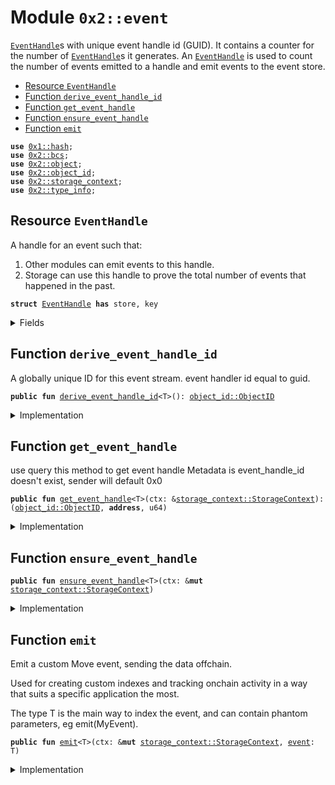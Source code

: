 
<a name="0x2_event"></a>

# Module `0x2::event`

<code><a href="event.md#0x2_event_EventHandle">EventHandle</a></code>s with unique event handle id (GUID). It contains a counter for the number
of <code><a href="event.md#0x2_event_EventHandle">EventHandle</a></code>s it generates. An <code><a href="event.md#0x2_event_EventHandle">EventHandle</a></code> is used to count the number of
events emitted to a handle and emit events to the event store.


-  [Resource `EventHandle`](#0x2_event_EventHandle)
-  [Function `derive_event_handle_id`](#0x2_event_derive_event_handle_id)
-  [Function `get_event_handle`](#0x2_event_get_event_handle)
-  [Function `ensure_event_handle`](#0x2_event_ensure_event_handle)
-  [Function `emit`](#0x2_event_emit)


<pre><code><b>use</b> <a href="">0x1::hash</a>;
<b>use</b> <a href="bcs.md#0x2_bcs">0x2::bcs</a>;
<b>use</b> <a href="object.md#0x2_object">0x2::object</a>;
<b>use</b> <a href="object_id.md#0x2_object_id">0x2::object_id</a>;
<b>use</b> <a href="storage_context.md#0x2_storage_context">0x2::storage_context</a>;
<b>use</b> <a href="type_info.md#0x2_type_info">0x2::type_info</a>;
</code></pre>



<a name="0x2_event_EventHandle"></a>

## Resource `EventHandle`

A handle for an event such that:
1. Other modules can emit events to this handle.
2. Storage can use this handle to prove the total number of events that happened in the past.


<pre><code><b>struct</b> <a href="event.md#0x2_event_EventHandle">EventHandle</a> <b>has</b> store, key
</code></pre>



<details>
<summary>Fields</summary>


<dl>
<dt>
<code>counter: u64</code>
</dt>
<dd>
 Total number of events emitted to this event stream.
</dd>
</dl>


</details>

<a name="0x2_event_derive_event_handle_id"></a>

## Function `derive_event_handle_id`

A globally unique ID for this event stream. event handler id equal to guid.


<pre><code><b>public</b> <b>fun</b> <a href="event.md#0x2_event_derive_event_handle_id">derive_event_handle_id</a>&lt;T&gt;(): <a href="object_id.md#0x2_object_id_ObjectID">object_id::ObjectID</a>
</code></pre>



<details>
<summary>Implementation</summary>


<pre><code><b>public</b> <b>fun</b> <a href="event.md#0x2_event_derive_event_handle_id">derive_event_handle_id</a>&lt;T&gt;(): ObjectID {
    <b>let</b> <a href="type_info.md#0x2_type_info">type_info</a> = <a href="type_info.md#0x2_type_info_type_of">type_info::type_of</a>&lt;T&gt;();
    <b>let</b> event_handle_address = bcs::to_address(<a href="_sha3_256">hash::sha3_256</a>(<a href="_to_bytes">bcs::to_bytes</a>(&<a href="type_info.md#0x2_type_info">type_info</a>)));
    <a href="object_id.md#0x2_object_id_address_to_object_id">object_id::address_to_object_id</a>(event_handle_address)
}
</code></pre>



</details>

<a name="0x2_event_get_event_handle"></a>

## Function `get_event_handle`

use query this method to get event handle Metadata
is event_handle_id doesn't exist, sender will default 0x0


<pre><code><b>public</b> <b>fun</b> <a href="event.md#0x2_event_get_event_handle">get_event_handle</a>&lt;T&gt;(ctx: &<a href="storage_context.md#0x2_storage_context_StorageContext">storage_context::StorageContext</a>): (<a href="object_id.md#0x2_object_id_ObjectID">object_id::ObjectID</a>, <b>address</b>, u64)
</code></pre>



<details>
<summary>Implementation</summary>


<pre><code><b>public</b> <b>fun</b> <a href="event.md#0x2_event_get_event_handle">get_event_handle</a>&lt;T&gt;(ctx: &StorageContext): (ObjectID, <b>address</b>, u64) {
    <b>let</b> event_handle_id = <a href="event.md#0x2_event_derive_event_handle_id">derive_event_handle_id</a>&lt;T&gt;();
    <b>let</b> sender = @0x0;
    <b>let</b> event_seq = 0;
    <b>if</b> (<a href="event.md#0x2_event_exists_event_handle">exists_event_handle</a>&lt;T&gt;(ctx)) {
        <b>let</b> event_handle = <a href="event.md#0x2_event_borrow_event_handle">borrow_event_handle</a>&lt;T&gt;(ctx);
        event_seq = event_handle.counter;
        sender = <a href="event.md#0x2_event_get_event_handle_owner">get_event_handle_owner</a>&lt;T&gt;(ctx);
    };
    (event_handle_id, sender, event_seq)
}
</code></pre>



</details>

<a name="0x2_event_ensure_event_handle"></a>

## Function `ensure_event_handle`



<pre><code><b>public</b> <b>fun</b> <a href="event.md#0x2_event_ensure_event_handle">ensure_event_handle</a>&lt;T&gt;(ctx: &<b>mut</b> <a href="storage_context.md#0x2_storage_context_StorageContext">storage_context::StorageContext</a>)
</code></pre>



<details>
<summary>Implementation</summary>


<pre><code><b>public</b> <b>fun</b> <a href="event.md#0x2_event_ensure_event_handle">ensure_event_handle</a>&lt;T&gt;(ctx: &<b>mut</b> StorageContext) {
    <b>if</b> (!<a href="event.md#0x2_event_exists_event_handle">exists_event_handle</a>&lt;T&gt;(ctx)) {
        <a href="event.md#0x2_event_new_event_handle">new_event_handle</a>&lt;T&gt;(ctx);
    }
}
</code></pre>



</details>

<a name="0x2_event_emit"></a>

## Function `emit`

Emit a custom Move event, sending the data offchain.

Used for creating custom indexes and tracking onchain
activity in a way that suits a specific application the most.

The type T is the main way to index the event, and can contain
phantom parameters, eg emit(MyEvent<phantom T>).


<pre><code><b>public</b> <b>fun</b> <a href="event.md#0x2_event_emit">emit</a>&lt;T&gt;(ctx: &<b>mut</b> <a href="storage_context.md#0x2_storage_context_StorageContext">storage_context::StorageContext</a>, <a href="event.md#0x2_event">event</a>: T)
</code></pre>



<details>
<summary>Implementation</summary>


<pre><code><b>public</b> <b>fun</b> <a href="event.md#0x2_event_emit">emit</a>&lt;T&gt;(ctx: &<b>mut</b> StorageContext, <a href="event.md#0x2_event">event</a>: T) {
    <a href="event.md#0x2_event_ensure_event_handle">ensure_event_handle</a>&lt;T&gt;(ctx);
    <b>let</b> event_handle_id = <a href="event.md#0x2_event_derive_event_handle_id">derive_event_handle_id</a>&lt;T&gt;();
    <b>let</b> event_handle_ref = <a href="event.md#0x2_event_borrow_event_handle_mut">borrow_event_handle_mut</a>&lt;T&gt;(ctx);
    <a href="event.md#0x2_event_native_emit">native_emit</a>&lt;T&gt;(&event_handle_id, event_handle_ref.counter, <a href="event.md#0x2_event">event</a>);
    event_handle_ref.counter = event_handle_ref.counter + 1;
}
</code></pre>



</details>
